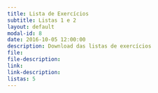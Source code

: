 ```yaml
---
title: Lista de Exercícios
subtitle: Listas 1 e 2
layout: default
modal-id: 8
date: 2016-10-05 12:00:00
description: Download das listas de exercícios
file:
file-description:
link: 
link-description:
listas: 5
---
```


